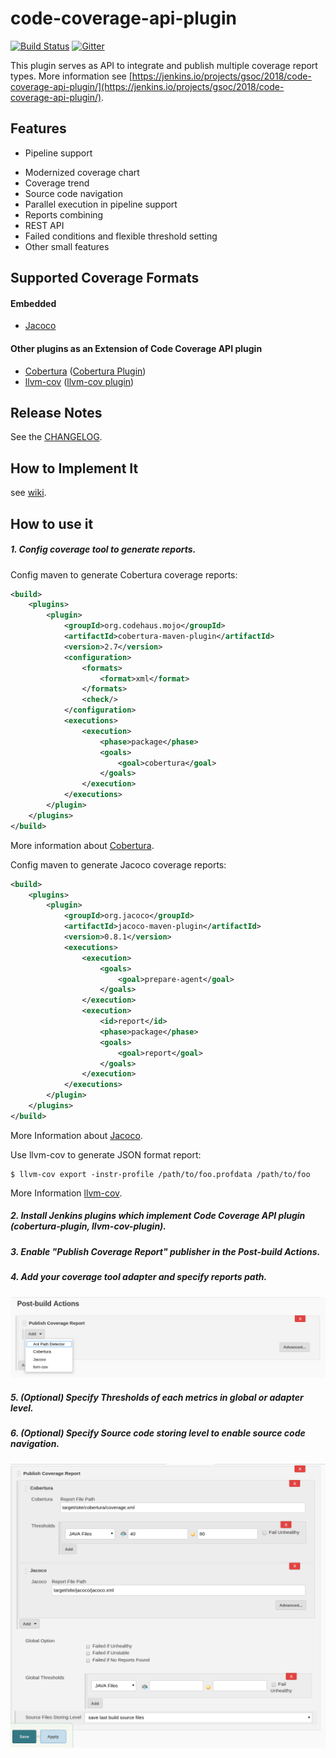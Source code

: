 # code-coverage-api-plugin

[![Build Status](https://ci.jenkins.io/job/Plugins/job/code-coverage-api-plugin/job/dev/badge/icon)](https://ci.jenkins.io/job/Plugins/job/code-coverage-api-plugin/job/dev/)
[![Gitter](https://badges.gitter.im/jenkinsci/code-coverage-api-plugin.svg)](https://gitter.im/jenkinsci/code-coverage-api-plugin?utm_source=badge&utm_medium=badge&utm_campaign=pr-badge)


This plugin serves as API to integrate and publish multiple coverage report types. 
More information see [https://jenkins.io/projects/gsoc/2018/code-coverage-api-plugin/](https://jenkins.io/projects/gsoc/2018/code-coverage-api-plugin/).

## Features
- Pipeline support
* Modernized coverage chart
* Coverage trend
* Source code navigation
* Parallel execution in pipeline support
* Reports combining
* REST API
* Failed conditions and flexible threshold setting
* Other small features

## Supported Coverage Formats
#### Embedded
- [Jacoco](https://www.jacoco.org/jacoco/trunk/doc/)
#### Other plugins as an Extension of Code Coverage API plugin
- [Cobertura](http://cobertura.github.io/cobertura/) ([Cobertura Plugin](https://github.com/jenkinsci/cobertura-plugin))
- [llvm-cov](https://github.com/llvm-mirror/clang/blob/master/docs/SourceBasedCodeCoverage.rst) ([llvm-cov plugin](https://github.com/jenkinsci/llvm-cov-plugin))

## Release Notes
See the [CHANGELOG](CHANGELOG.md).

## How to Implement It
see [wiki](https://github.com/jenkinsci/code-coverage-api-plugin/wiki).
## How to use it

#####  1. Config coverage tool to generate reports.

Config maven to generate Cobertura coverage reports:
```xml
<build>
    <plugins>
        <plugin>
            <groupId>org.codehaus.mojo</groupId>
            <artifactId>cobertura-maven-plugin</artifactId>
            <version>2.7</version>
            <configuration>
                <formats>
                    <format>xml</format>
                </formats>
                <check/>
            </configuration>
            <executions>
                <execution>
                    <phase>package</phase>
                    <goals>
                        <goal>cobertura</goal>
                    </goals>
                </execution>
            </executions>
        </plugin>
    </plugins>
</build>
```
More information about [Cobertura](http://cobertura.github.io/cobertura/).

Config maven to generate Jacoco coverage reports:

```xml
<build>
    <plugins>
        <plugin>
            <groupId>org.jacoco</groupId>
            <artifactId>jacoco-maven-plugin</artifactId>
            <version>0.8.1</version>
            <executions>
                <execution>
                    <goals>
                        <goal>prepare-agent</goal>
                    </goals>
                </execution>
                <execution>
                    <id>report</id>
                    <phase>package</phase>
                    <goals>
                        <goal>report</goal>
                    </goals>
                </execution>
            </executions>
        </plugin>
    </plugins>
</build>
```
More Information about [Jacoco](https://www.jacoco.org/jacoco/trunk/doc/).

Use llvm-cov to generate JSON format report:
```
$ llvm-cov export -instr-profile /path/to/foo.profdata /path/to/foo
```
More Information  [llvm-cov](https://github.com/llvm-mirror/clang/blob/master/docs/SourceBasedCodeCoverage.rst#exporting-coverage-data).

##### 2. Install Jenkins plugins which implement Code Coverage API plugin (cobertura-plugin, llvm-cov-plugin).
##### 3. Enable "Publish Coverage Report" publisher in the Post-build Actions.
##### 4. Add your coverage tool adapter and specify reports path.
![alt text](./images/config-add-adapter.png "Add coverage adapter")
##### 5. (Optional) Specify Thresholds of each metrics in global or adapter level.
##### 6. (Optional) Specify Source code storing level to enable source code navigation.
![alt text](./images/config.png "Config")
